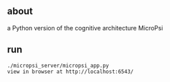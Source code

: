about
-----
a Python version of the cognitive architecture MicroPsi

run 
-----

	./micropsi_server/micropsi_app.py	
	view in browser at http://localhost:6543/
